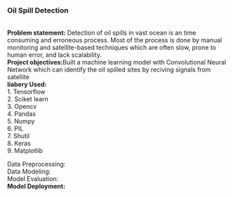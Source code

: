 <h3>Oil Spill Detection</h3>
<br>
<b>Problem statement:</b> Detection of oil spills in vast ocean is an time consuming and erroneous process. Most of the process is done by manual monitoring and satellite-based techniques which are often slow, prone to human error, and lack scalability.<br>
<b>Project objectives:</b>Built a machine learning model with Convolutional Neural Network which can identify the oil spilled sites by reciving signals from satellite  <br>
<b>liabery Used:</b><br> 1. Tensorflow<br>
              2. Sciket learn<br>
              3. Opencv<br>
              4. Pandas<br>
              5. Numpy<br>
              6. PIL<br>
              7. Shutil<br>
              8. Keras<br>
              9. Matplotlib<br>

Data Preprocessing:<br>
Data Modeling:<br>
Model Evaluation:<br>
<b>Model Deployment:</b><br>
